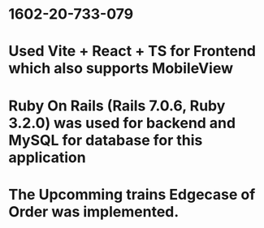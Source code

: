 # 1602-20-733-079
# Used Vite + React + TS for Frontend which also supports MobileView
# Ruby On Rails (Rails 7.0.6, Ruby 3.2.0) was used for backend and MySQL for database for this application
# The Upcomming trains Edgecase of Order was implemented.
